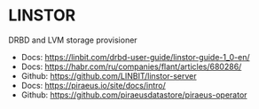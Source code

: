 # LINSTOR

DRBD and LVM storage provisioner

- Docs: https://linbit.com/drbd-user-guide/linstor-guide-1_0-en/
- Docs: https://habr.com/ru/companies/flant/articles/680286/
- Github: https://github.com/LINBIT/linstor-server
- Docs: https://piraeus.io/site/docs/intro/
- Github: https://github.com/piraeusdatastore/piraeus-operator
